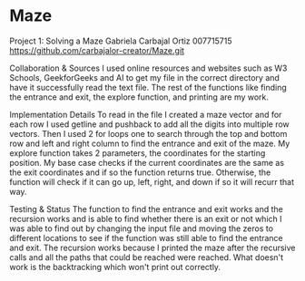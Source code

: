 # Maze
Project 1: Solving a Maze
Gabriela Carbajal Ortiz
007715715
https://github.com/carbajalor-creator/Maze.git


Collaboration & Sources
I used online resources and websites such as W3 Schools, GeekforGeeks and  AI to get my file in the correct directory and have it successfully read the text file. The rest of the functions like finding the entrance and exit, the explore function, and printing are my work.

Implementation Details
To read in the file I created a maze vector and for each row I used getline and pushback to add all the digits into multiple row vectors. Then I used 2 for loops one to search through the top and bottom row and left and right column to find the entrance and exit of the maze. My explore function takes 2 parameters, the coordinates for the starting position. My base case checks if the current coordinates are the same as the exit coordinates and if so the function returns true. Otherwise, the function will check if it can go up, left, right, and down if so it will recurr that way. 

Testing & Status
The function to find the entrance and exit works and the recursion works and is able to find whether there is an exit or not which I was able to find out by changing the input file and moving the zeros to different locations to see if the function was still able to find the entrance and exit. The recursion works because I printed the maze after the recursive calls and all the paths that could be reached were reached. What doesn't work is the backtracking which won't print out correctly.
